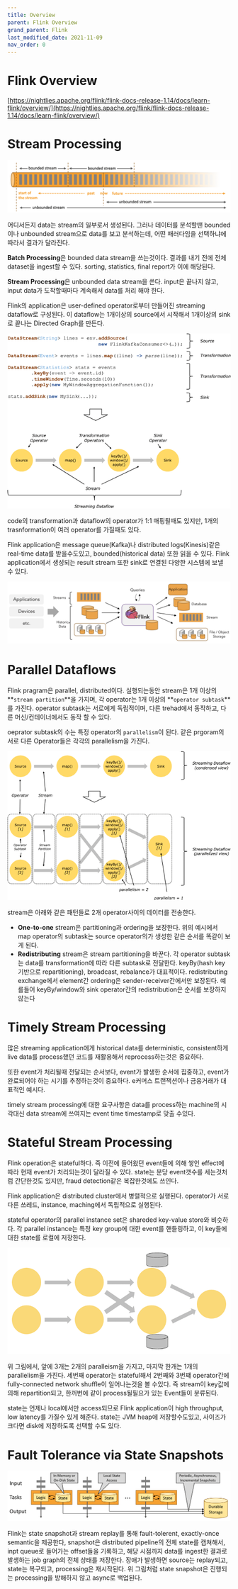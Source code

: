 ```yaml
---
title: Overview
parent: Flink Overview
grand_parent: Flink
last_modified_date: 2021-11-09
nav_order: 0
---
```

# Flink Overview

[https://nightlies.apache.org/flink/flink-docs-release-1.14/docs/learn-flink/overview/](https://nightlies.apache.org/flink/flink-docs-release-1.14/docs/learn-flink/overview/)

# Stream Processing

![stream processing](overview/Untitled.png)

어디서든지 data는 stream의 일부로서 생성된다. 그러나 데이터를 분석할땐 bounded이나 unbounded stream으로 data를 보고 분석하는데, 어떤 패러다임을 선택하냐에 따라서 결과가 달라진다.

**Batch Processing**은 bounded data stream을 쓰는것이다. 결과를 내기 전에 전체 dataset을 ingest할 수 있다. sorting, statistics, final report가 이에 해당된다.

**Stream Processing**은 unbounded data stream을 쓴다. input은 끝나지 않고, input data가 도착할때마다 계속해서 data를 처리 해야 한다.

Flink의 application은 user-defined operator로부터 만들어진 streaming dataflow로 구성된다. 이 dataflow는 1개이상의 source에서 시작해서 1개이상의 sink로 끝나는 Directed Graph를 만든다.

![code to dataflow](overview/Untitled1.png)

code의 transformation과 dataflow의 operator가 1:1 매핑될때도 있지만, 1개의 trasnformation이 여러 operator를 가질때도 있다.

Flink application은 message queue(Kafka)나 distributed logs(Kinesis)같은 real-time data를 받을수도있고, bounded(historical data) 또한 읽을 수 있다. Flink application에서 생성되는 result stream 또한 sink로 연결된 다양한 시스템에 보낼 수 있다.

![overview](overview/Untitled2.png)

# Parallel Dataflows

Flink pragram은 parallel, distributed이다. 실행되는동안 stream은 1개 이상의 **`stream partition`**을 가지며, 각 operator는 1개 이상의 **`operator subtask`**를 가진다. operator subtask는 서로에게 독립적이며, 다른 trehad에서 동작하고, 다른 머신/컨테이너에서도 동작 할 수 있다.

oeprator subtask의 수는 특정 operator의 `parallelism`이 된다. 같은 prgoram의 서로 다른 Operator들은 각각의 parallelism을 가진다.

![dataflow](overview/Untitled3.png)

stream은 아래와 같은 패턴들로 2개 operator사이의 데이터를 전송한다.

- **One-to-one** stream은 partitioning과 ordering을 보장한다. 위의 예시에서 map operator의 subtask는 source operator의가 생성한 같은 순서를 똑같이 보게 된다.
- **Redistributing** stream은 stream partitioning을 바꾼다. 각 operator subtask는 data를 transformation에 따라 다른 subtask로 전달한다. keyBy(hash key기반으로 repartitioning), broadcast, rebalance가 대표적이다. redistributing exchange에서 element간 ordering은 sender-receiver간에서만 보장된다. 예를들어 keyBy/window와 sink operator간의 redistribution은 순서를 보장하지 않는다

# Timely Stream Processing

많은 streaming application에게 historical data를 deterministic, consistent하게 live data를 process했던 코드를 재활용해서 reprocess하는것은 중요하다.

또한 event가 처리될때 전달되는 순서보다, event가 발생한 순서에 집중하고, event가 완료되어야 하는 시기를 추정하는것이 중요하다. e커머스 트랜잭션이나 금융거래가 대표적인 예시다.

timely stream processing에 대한 요구사항은 data를 process하는 machine의 시각대신 data stream에 쓰여지는 event time timestamp로 맞출 수있다.

# Stateful Stream Processing

Flink operation은 stateful하다. 즉 이전에 들어왔던 event들에 의해 쌓인 effect에 따라 현재 event가 처리되는것이 달라질 수 있다. state는 분당 event갯수를 세는것처럼 간단한것도 있지만, fraud detection같은 복잡한것에도 쓰인다.

Flink application은 distributed cluster에서 병렬적으로 실행된다. operator가 서로다른 쓰레드, instance, maching에서 독립적으로 실행된다.

stateful operator의 parallel instance set은 shareded key-value store와 비슷하다. 각 parallel instance는 특정 key group에 대한 event를 핸들링하고, 이 key들에 대한 state를 로컬에 저장한다.

![task local store](overview/Untitled4.png)

위 그림에서, 앞에 3개는 2개의 paralleism을 가지고, 마지막 한개는 1개의 parallelism을 가진다. 세번째 operator는 stateful해서 2번째와 3번쨰 operator간에 fully-connected network shuffle이 일어나는것을 볼 수있다. 즉 stream이 key값에 의해 repartition되고, 한꺼번에 같이 process될필요가 있는 Event들이 분류된다.

state는 언제나 local에서만 access되므로 Flink application이 high throughput, low latency를 가질수 있게 해준다. state는 JVM heap에 저장할수도있고, 사이즈가 크다면 disk에 저장하도록 선택할 수도 있다.

# Fault Tolerance via State Snapshots

![fault tolerance](overview/Untitled5.png)

Flink는 state snapshot과 stream replay를 통해 fault-tolerent, exactly-once semantic을 제공한다, snapshot은 distributed pipeline의 전체 state를 캡쳐해서, inpt queue로 들어가는 offset들을 기록하고, 해당 시점까지 data를 ingest한 결과로 발생하는 job graph의 전체 상태를 저장한다. 장애가 발생하면 source는 replay되고, state는 복구되고, processing은 재시작된다. 위 그림처럼 state snapshot은 진행되는 processing을 방해하지 않고 async로 백업된다.